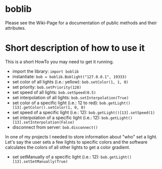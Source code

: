boblib
=
Please see the Wiki-Page for a documentation of public methods and their attributes.

# Short description of how to use it
This is a short HowTo you may need to get it running.

* import the library: `import boblib`
* instantiate: `bob = boblib.Boblight("127.0.0.1", 19333)`
* set color of all lights (i.e.: yellow): `bob.setColor(1, 1, 0)`
* set priority: `bob.setPriority(128)`
* set speed of all lights: `bob.setSpeed(0.5)`
* set interpolation of all lights: `bob.setInterpolation(True)`
* set color of a specific light (i.e.: 12 to red): `bob.getLight()[13].getColor().setColor(1, 0, 0)`
* set speed of a specific light (i.e.: 12): `bob.getLight()[13].setSpeed(1)`
* set interpolation of a specific light (i.e.: 12): `bob.getLight()[13].setInterpolation(False)`
* disconnect from server: `bob.disconnect()`

In one of my projects I needed to store information about "who" set a light. Let's say the user sets a few lights to specific colors and the software calculates the colors of all other lights to get a color gradient.

* set setManually of a specific light (i.e.: 12): `bob.getLight()[13].setSetManually(True)`
